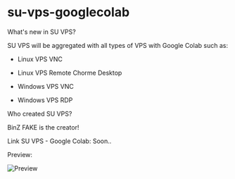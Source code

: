 # su-vps-googlecolab
What's new in SU VPS?

SU VPS will be aggregated with all types of VPS with Google Colab such as:

- Linux VPS VNC

- Linux VPS Remote Chorme Desktop

- Windows VPS VNC

- Windows VPS RDP

Who created SU VPS?

BinZ FAKE is the creator!

Link SU VPS - Google Colab: Soon..

Preview:

![Preview](https://bit.ly/3TDpmmq)

